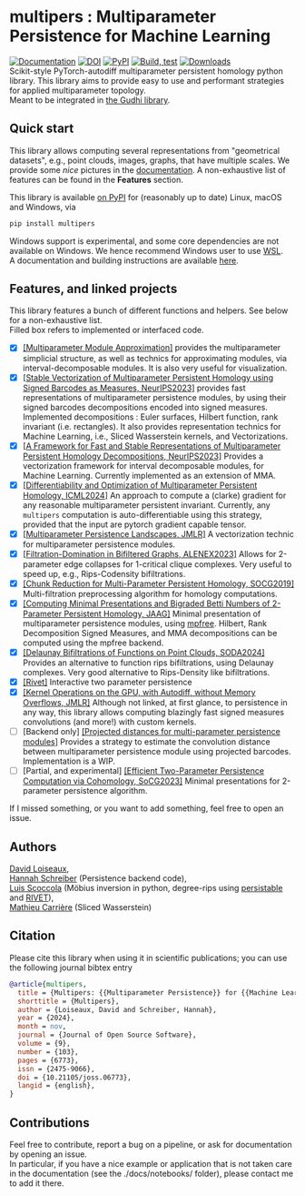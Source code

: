 # multipers : Multiparameter Persistence for Machine Learning
[![Documentation](https://img.shields.io/badge/Documentation-website-blue)](https://davidlapous.github.io/multipers)
[![DOI](https://joss.theoj.org/papers/10.21105/joss.06773/status.svg)](https://doi.org/10.21105/joss.06773)
[![PyPI](https://img.shields.io/pypi/v/multipers?color=green)](https://pypi.org/project/multipers)
[![Build, test](https://github.com/DavidLapous/multipers/actions/workflows/python_PR.yml/badge.svg)](https://github.com/DavidLapous/multipers/actions/workflows/python_PR.yml)
[![Downloads](https://static.pepy.tech/badge/multipers)](https://pepy.tech/project/multipers)
<br>
Scikit-style PyTorch-autodiff multiparameter persistent homology python library. 
This library aims to provide easy to use and performant strategies for applied multiparameter topology.
<br> Meant to be integrated in [the Gudhi library](https://gudhi.inria.fr/).

## Quick start
This library allows computing several representations from "geometrical datasets", e.g., point clouds, images, graphs, that have multiple scales.
We provide some *nice* pictures in the [documentation](https://davidlapous.github.io/multipers/index.html). 
A non-exhaustive list of features can be found in the **Features** section.

This library is available [on PyPI](https://pypi.org/project/multipers/) for (reasonably up to date) Linux, macOS and Windows, via
```sh
pip install multipers
```

Windows support is experimental, and some core dependencies are not available on Windows.
We hence recommend Windows user to use [WSL](https://learn.microsoft.com/en-us/windows/wsl/).
<br>
A documentation and building instructions are available
[here](https://davidlapous.github.io/multipers/compilation.html).


## Features, and linked projects
This library features a bunch of different functions and helpers. See below for a non-exhaustive list.
<br>Filled box refers to implemented or interfaced code.
 - [x] [[Multiparameter Module Approximation]](https://arxiv.org/abs/2206.02026) provides the multiparameter simplicial structure, as well as technics for approximating modules, via interval-decomposable modules. It is also very useful for visualization.
 - [x] [[Stable Vectorization of Multiparameter Persistent Homology using Signed Barcodes as Measures, NeurIPS2023]](https://proceedings.neurips.cc/paper_files/paper/2023/hash/d75c474bc01735929a1fab5d0de3b189-Abstract-Conference.html) provides fast representations of multiparameter persistence modules, by using their signed barcodes decompositions encoded into signed measures. Implemented decompositions : Euler surfaces, Hilbert function, rank invariant (i.e. rectangles). It also provides representation technics for Machine Learning, i.e., Sliced Wasserstein kernels, and Vectorizations.
 - [x] [[A Framework for Fast and Stable Representations of Multiparameter Persistent Homology Decompositions, NeurIPS2023]](https://proceedings.neurips.cc/paper_files/paper/2023/hash/702b67152ec4435795f681865b67999c-Abstract-Conference.html) Provides a vectorization framework for interval decomposable modules, for Machine Learning. Currently implemented as an extension of MMA.
 - [x] [[Differentiability and Optimization of Multiparameter Persistent Homology, ICML2024]](https://proceedings.mlr.press/v235/scoccola24a.html) An approach to compute a (clarke) gradient for any reasonable multiparameter persistent invariant. Currently, any `multipers` computation is auto-differentiable using this strategy, provided that the input are pytorch gradient capable tensor.
 - [x] [[Multiparameter Persistence Landscapes, JMLR]](https://jmlr.org/papers/v21/19-054.html) A vectorization technic for multiparameter persistence modules.
 - [x] [[Filtration-Domination in Bifiltered Graphs, ALENEX2023]](https://doi.org/10.1137/1.9781611977561.ch3) Allows for 2-parameter edge collapses for 1-critical clique complexes. Very useful to speed up, e.g., Rips-Codensity bifiltrations.
 - [x] [[Chunk Reduction for Multi-Parameter Persistent Homology, SOCG2019]](https://doi.org/10.4230/LIPIcs.SoCG.2019.37) Multi-filtration preprocessing algorithm for homology computations.
 - [x] [[Computing Minimal Presentations and Bigraded Betti Numbers of 2-Parameter Persistent Homology, JAAG]](https://doi.org/10.1137/20M1388425) Minimal presentation of multiparameter persistence modules, using [mpfree](https://bitbucket.org/mkerber/mpfree/src/master/). Hilbert, Rank Decomposition Signed Measures, and MMA decompositions can be computed using the mpfree backend.
 - [x] [[Delaunay Bifiltrations of Functions on Point Clouds, SODA2024]](https://epubs.siam.org/doi/10.1137/1.9781611977912.173) Provides an alternative to function rips bifiltrations, using Delaunay complexes. Very good alternative to Rips-Density like bifiltrations.
 - [x] [[Rivet]](https://github.com/rivetTDA/rivet) Interactive two parameter persistence
 - [x] [[Kernel Operations on the GPU, with Autodiff, without Memory Overflows, JMLR]](http://jmlr.org/papers/v22/20-275.html) Although not linked, at first glance, to persistence in any way, this library allows computing blazingly fast signed measures convolutions (and more!) with custom kernels. 
 - [ ] [Backend only] [[Projected distances for multi-parameter persistence modules]](https://arxiv.org/abs/2206.08818) Provides a strategy to estimate the convolution distance between multiparameter persistence module using projected barcodes. Implementation is a WIP.
 - [ ] [Partial, and experimental] [[Efficient Two-Parameter Persistence Computation via Cohomology, SoCG2023]](https://doi.org/10.4230/LIPIcs.SoCG.2023.15) Minimal presentations for 2-parameter persistence algorithm.

If I missed something, or you want to add something, feel free to open an issue.

## Authors
[David Loiseaux](https://www-sop.inria.fr/members/David.Loiseaux/index.html),<br>
[Hannah Schreiber](https://github.com/hschreiber) (Persistence backend code),<br>
[Luis Scoccola](https://luisscoccola.com/) 
(Möbius inversion in python, degree-rips using [persistable](https://github.com/LuisScoccola/persistable) and [RIVET](https://github.com/rivetTDA/rivet/)),<br>
[Mathieu Carrière](https://www-sop.inria.fr/members/Mathieu.Carriere/) (Sliced Wasserstein)<br>

## Citation
Please cite this library when using it in scientific publications;
you can use the following journal bibtex entry
```bib
@article{multipers,
  title = {Multipers: {{Multiparameter Persistence}} for {{Machine Learning}}},
  shorttitle = {Multipers},
  author = {Loiseaux, David and Schreiber, Hannah},
  year = {2024},
  month = nov,
  journal = {Journal of Open Source Software},
  volume = {9},
  number = {103},
  pages = {6773},
  issn = {2475-9066},
  doi = {10.21105/joss.06773},
  langid = {english},
}
```
## Contributions
Feel free to contribute, report a bug on a pipeline, or ask for documentation by opening an issue.<br>
In particular, if you have a nice example or application that is not taken care in the documentation (see the ./docs/notebooks/ folder), please contact me to add it there.

